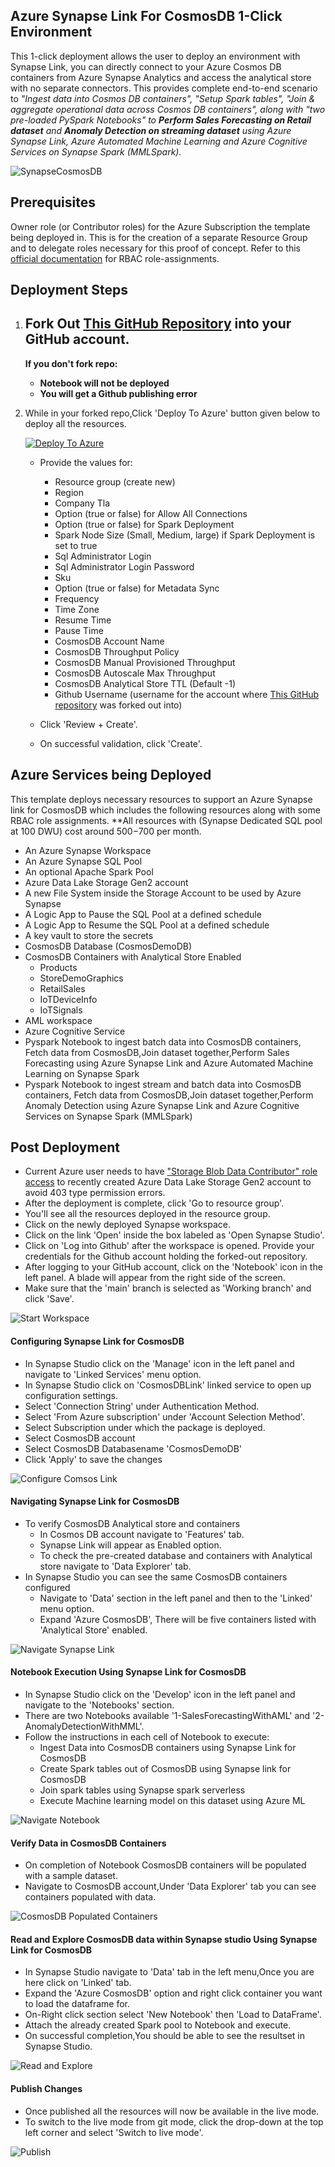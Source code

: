 ## Azure Synapse Link For CosmosDB 1-Click Environment
This 1-click deployment allows the user to deploy an environment with Synapse Link, you can directly connect to your Azure Cosmos DB containers from Azure Synapse Analytics and access the analytical store with no separate connectors. This provides complete end-to-end scenario to *"Ingest data into Cosmos DB containers", "Setup Spark tables", "Join & aggregate operational data across Cosmos DB containers", along with "two pre-loaded PySpark Notebooks" to **Perform Sales Forecasting on Retail dataset** and **Anomaly Detection on streaming dataset** using Azure Synapse Link, Azure Automated Machine Learning and Azure Cognitive Services on Synapse Spark (MMLSpark).*

![SynapseCosmosDB](https://github.com/Azure/Test-Drive-Synapse-Link-For-CosmosDB-With-1-Click/blob/main/images/synapse-cosmosdb.png)

## Prerequisites

Owner role (or Contributor roles) for the Azure Subscription the template being deployed in. This is for the creation of a separate Resource Group and to delegate roles necessary for this proof of concept. Refer to this [official documentation](https://docs.microsoft.com/en-us/azure/role-based-access-control/role-assignments-steps) for RBAC role-assignments.

## Deployment Steps
1. ## Fork Out [This GitHub Repository](https://github.com/Azure/Test-Drive-Synapse-Link-For-CosmosDB-With-1-Click) into your GitHub account. 
    
   **If you don't fork repo:** 
   + **Notebook will not be deployed**
   + **You will get a Github publishing error**
   
   
  <!--  ![Fork](https://raw.githubusercontent.com/Azure/Test-Drive-Synapse-Link-For-CosmosDB-With-1-Click/main/images/4.gif) -->
 
2. While in your forked repo,Click 'Deploy To Azure' button given below to deploy all the resources.

    [![Deploy To Azure](https://raw.githubusercontent.com/Azure/azure-quickstart-templates/master/1-CONTRIBUTION-GUIDE/images/deploytoazure.svg?sanitize=true)](https://portal.azure.com/#create/Microsoft.Template/uri/https%3A%2F%2Fraw.githubusercontent.com%2FAzure%2FTest-Drive-Synapse-Link-For-CosmosDB-With-1-Click%2Fmain%2Fazuredeploy.json)

   - Provide the values for:

     - Resource group (create new)
     - Region
     - Company Tla
     - Option (true or false) for Allow All Connections
     - Option (true or false) for Spark Deployment
     - Spark Node Size (Small, Medium, large) if Spark Deployment is set to true
     - Sql Administrator Login
     - Sql Administrator Login Password
     - Sku
     - Option (true or false) for Metadata Sync
     - Frequency
     - Time Zone
     - Resume Time
     - Pause Time
     - CosmosDB Account Name
     - CosmosDB Throughput Policy
     - CosmosDB Manual Provisioned Throughput
     - CosmosDB Autoscale Max Throughput
     - CosmosDB Analytical Store TTL (Default -1)
     - Github Username (username for the account where [This GitHub repository](https://github.com/Azure/Test-Drive-Synapse-Link-For-CosmosDB-With-1-Click) was forked out into)

   - Click 'Review + Create'.
   - On successful validation, click 'Create'.

## Azure Services being Deployed
This template deploys necessary resources to support an Azure Synapse link for CosmosDB which includes the following resources along with some RBAC role assignments. **All resources with (Synapse Dedicated SQL pool at 100 DWU) cost around $500-$700 per month.

- An Azure Synapse Workspace 
- An Azure Synapse SQL Pool
- An optional Apache Spark Pool
- Azure Data Lake Storage Gen2 account
- A new File System inside the Storage Account to be used by Azure Synapse
- A Logic App to Pause the SQL Pool at a defined schedule
- A Logic App to Resume the SQL Pool at a defined schedule
- A key vault to store the secrets
- CosmosDB Database (CosmosDemoDB)
- CosmosDB Containers with Analytical Store Enabled
  - Products
  - StoreDemoGraphics
  - RetailSales
  - IoTDeviceInfo
  - IoTSignals
- AML workspace
- Azure Cognitive Service
- Pyspark Notebook to ingest batch data into CosmosDB containers, Fetch data from CosmosDB,Join dataset together,Perform Sales Forecasting using Azure Synapse Link and Azure Automated Machine Learning on Synapse Spark 
- Pyspark Notebook to ingest stream and batch data into CosmosDB containers, Fetch data from CosmosDB,Join dataset together,Perform Anomaly Detection using Azure Synapse Link and Azure Cognitive Services on Synapse Spark (MMLSpark)

<!-- The data pipeline inside the Synapse Workspace gets New York Taxi trip and fare data, joins them and perform aggregations on them to give the final aggregated results. Other resources include datasets, linked services and dataflows. All resources are completely parameterized and all the secrets are stored in the key vault. These secrets are fetched inside the linked services using key vault linked service. The Logic App will check for Active Queries. If there are active queries, it will wait 5 minutes and check again until there are none before pausing -->

## Post Deployment
- Current Azure user needs to have ["Storage Blob Data Contributor" role access](https://docs.microsoft.com/en-us/azure/synapse-analytics/get-started-add-admin#azure-rbac-role-assignments-on-the-workspaces-primary-storage-account) to recently created Azure Data Lake Storage Gen2 account to avoid 403 type permission errors.
- After the deployment is complete, click 'Go to resource group'.
- You'll see all the resources deployed in the resource group.
- Click on the newly deployed Synapse workspace.
- Click on the link 'Open' inside the box labeled as 'Open Synapse Studio'.
- Click on 'Log into Github' after the workspace is opened. Provide your credentials for the Github account holding the forked-out repository.
- After logging to your GitHub account, click on the 'Notebook' icon in the left panel. A blade will appear from the right side of the screen.
- Make sure that the 'main' branch is selected as 'Working branch' and click 'Save'.

![Start Workspace](https://github.com/Azure/Test-Drive-Synapse-Link-For-CosmosDB-With-1-Click/blob/main/images/Start_Workspace2.gif)

#### Configuring Synapse Link for CosmosDB
- In Synapse Studio click on the 'Manage' icon in the left panel and navigate to 'Linked Services' menu option.
- In Synapse Studio click on 'CosmosDBLink' linked service to open up configuration settings.
- Select 'Connection String' under Authentication Method.
- Select 'From Azure subscription' under 'Account Selection Method'.
- Select Subscription under which the package is deployed.
- Select CosmosDB account
- Select CosmosDB Databasename 'CosmosDemoDB'
- Click 'Apply' to save the changes

![Configure Comsos Link](https://github.com/Azure/Test-Drive-Synapse-Link-For-CosmosDB-With-1-Click/blob/main/images/Configure_CosmosLink3.gif)

#### Navigating Synapse Link for CosmosDB
- To verify CosmosDB Analytical store and containers
  - In Cosmos DB account navigate to 'Features' tab. 
  - Synapse Link will appear as Enabled option.
  - To check the pre-created database and containers with Analytical store navigate to 'Data Explorer' tab.
- In Synapse Studio you can see the same CosmosDB containers configured 
  - Navigate to 'Data' section in the left panel and then to the 'Linked' menu option.
  - Expand 'Azure CosmosDB', There will be five containers listed with 'Analytical Store' enabled.

![Navigate Synapse Link](https://github.com/Azure/Test-Drive-Synapse-Link-For-CosmosDB-With-1-Click/blob/main/images/Navigate_Synapse_Link3.gif)

#### Notebook Execution Using Synapse Link for CosmosDB
- In Synapse Studio click on the 'Develop' icon in the left panel and navigate to the 'Notebooks' section.
- There are two Notebooks available '1-SalesForecastingWithAML' and '2-AnomalyDetectionWithMML'.
- Follow the instructions in each cell of Notebook to execute:
  - Ingest Data into CosmosDB containers using Synapse Link for CosmosDB
  - Create Spark tables out of CosmosDB using Synapse link for CosmosDB
  - Join spark tables using Synapse spark serverless
  - Execute Machine learning model on this dataset using Azure ML

![Navigate Notebook](https://github.com/Azure/Test-Drive-Synapse-Link-For-CosmosDB-With-1-Click/blob/main/images/Navigate_Notebook4.gif)

#### Verify Data in CosmosDB Containers
- On completion of Notebook CosmosDB containers will be populated with a sample dataset.
- Navigate to CosmosDB account,Under 'Data Explorer' tab you can see containers populated with data.

![CosmosDB Populated Containers](https://github.com/Azure/Test-Drive-Synapse-Link-For-CosmosDB-With-1-Click/blob/main/images/CosmosDB_Containers_Data2.gif)

#### Read and Explore CosmosDB data within Synapse studio Using Synapse Link for CosmosDB
- In Synapse Studio navigate to 'Data' tab in the left menu,Once you are here click on 'Linked' tab.
- Expand the 'Azure CosmosDB' option and right click container you want to load the dataframe for.
- On-Right click section select 'New Notebook' then 'Load to DataFrame'.
- Attach the already created Spark pool to Notebook and execute.
- On successful completion,You should be able to see the resultset in Synapse Studio.

![Read and Explore](https://github.com/Azure/Test-Drive-Synapse-Link-For-CosmosDB-With-1-Click/blob/main/images/Read_Container2.gif)

#### Publish Changes
- Once published all the resources will now be available in the live mode.
- To switch to the live mode from git mode, click the drop-down at the top left corner and select 'Switch to live mode'.

![Publish](https://github.com/Azure/Test-Drive-Synapse-Link-For-CosmosDB-With-1-Click/blob/main/images/Publish3.gif)

